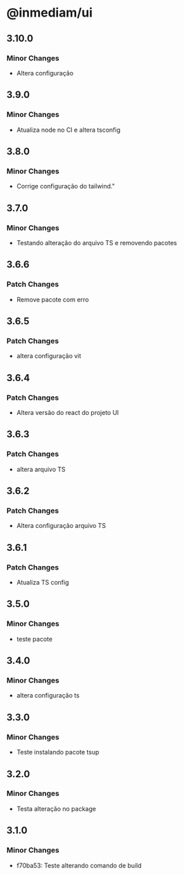 # @inmediam/ui

## 3.10.0

### Minor Changes

- Altera configuração

## 3.9.0

### Minor Changes

- Atualiza node no CI e altera tsconfig

## 3.8.0

### Minor Changes

- Corrige configuração do tailwind."

## 3.7.0

### Minor Changes

- Testando alteração do arquivo TS e removendo pacotes

## 3.6.6

### Patch Changes

- Remove pacote com erro

## 3.6.5

### Patch Changes

- altera configuração vit

## 3.6.4

### Patch Changes

- Altera versão do react do projeto UI

## 3.6.3

### Patch Changes

- altera arquivo TS

## 3.6.2

### Patch Changes

- Altera configuração arquivo TS

## 3.6.1

### Patch Changes

- Atualiza TS config

## 3.5.0

### Minor Changes

- teste pacote

## 3.4.0

### Minor Changes

- altera configuração ts

## 3.3.0

### Minor Changes

- Teste instalando pacote tsup

## 3.2.0

### Minor Changes

- Testa alteração no package

## 3.1.0

### Minor Changes

- f70ba53: Teste alterando comando de build
